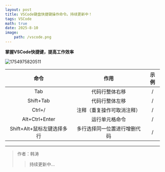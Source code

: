 ```yaml
---
layout: post
title: VSCode键盘快捷键操作命令。持续更新中！
tags: VSCode
math: true
date: 2025-8-10
image:
    path: /vscode.png
---
```

**掌握VSCode快捷键，提高工作效率**

![1754975820511](image/2025-8-10-VSCode/1754975820511.png)

命令|作用|示例
:---:|:---:|:---:
Tab|代码行整体右移|/
Shift+Tab|代码行整体左移|/
Ctrl+/|注释（重复操作可取消注释）|/
Alt+Ctrl+Enter|运行单元格命令|/
Shift+Alt+鼠标左键选择多行|多行选择同一位置进行增删代码|/

---

>作者：韩涛
>>持续更新中...
